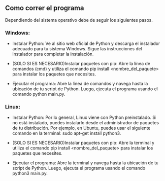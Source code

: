 ## Como correr el programa 

Dependiendo del sistema operativo debe de seguir los siguientes pasos. 

### Windows:

* Instalar Python: Ve al sitio web oficial de Python y descarga el instalador adecuado para tu sistema Windows. Sigue las instrucciones del instalador para completar la instalación.

* (SOLO SI ES NECESARIO)Instalar paquetes con pip: Abre la línea de comandos (cmd) y utiliza el comando pip install <nombre_del_paquete> para instalar los paquetes que necesites.

* Ejecutar el programa: Abre la línea de comandos y navega hasta la ubicación de tu script de Python. Luego, ejecuta el programa usando el comando python main.py.

### Linux:

* Instalar Python: Por lo general, Linux viene con Python preinstalado. Si no está instalado, puedes instalarlo desde el administrador de paquetes de tu distribución. Por ejemplo, en Ubuntu, puedes usar el siguiente comando en la terminal: sudo apt-get install python3.

* (SOLO SI ES NECESARIO)Instalar paquetes con pip: Abre la terminal y utiliza el comando pip install <nombre_del_paquete> para instalar los paquetes que necesites.

* Ejecutar el programa: Abre la terminal y navega hasta la ubicación de tu script de Python. Luego, ejecuta el programa usando el comando python3 main.py.

